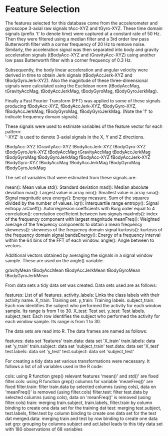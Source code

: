 Feature Selection 
=================

The features selected for this database come from the accelerometer and gyroscope 3-axial raw signals tAcc-XYZ and tGyro-XYZ. These time domain signals (prefix 't' to denote time) were captured at a constant rate of 50 Hz. Then they were filtered using a median filter and a 3rd order low pass Butterworth filter with a corner frequency of 20 Hz to remove noise. Similarly, the acceleration signal was then separated into body and gravity acceleration signals (tBodyAcc-XYZ and tGravityAcc-XYZ) using another low pass Butterworth filter with a corner frequency of 0.3 Hz. 

Subsequently, the body linear acceleration and angular velocity were derived in time to obtain Jerk signals (tBodyAccJerk-XYZ and tBodyGyroJerk-XYZ). Also the magnitude of these three-dimensional signals were calculated using the Euclidean norm (tBodyAccMag, tGravityAccMag, tBodyAccJerkMag, tBodyGyroMag, tBodyGyroJerkMag). 

Finally a Fast Fourier Transform (FFT) was applied to some of these signals producing fBodyAcc-XYZ, fBodyAccJerk-XYZ, fBodyGyro-XYZ, fBodyAccJerkMag, fBodyGyroMag, fBodyGyroJerkMag. (Note the 'f' to indicate frequency domain signals). 

These signals were used to estimate variables of the feature vector for each pattern:  
'-XYZ' is used to denote 3-axial signals in the X, Y and Z directions.

tBodyAcc-XYZ
tGravityAcc-XYZ
tBodyAccJerk-XYZ
tBodyGyro-XYZ
tBodyGyroJerk-XYZ
tBodyAccMag
tGravityAccMag
tBodyAccJerkMag
tBodyGyroMag
tBodyGyroJerkMag
fBodyAcc-XYZ
fBodyAccJerk-XYZ
fBodyGyro-XYZ
fBodyAccMag
fBodyAccJerkMag
fBodyGyroMag
fBodyGyroJerkMag

The set of variables that were estimated from these signals are: 

mean(): Mean value
std(): Standard deviation
mad(): Median absolute deviation 
max(): Largest value in array
min(): Smallest value in array
sma(): Signal magnitude area
energy(): Energy measure. Sum of the squares divided by the number of values. 
iqr(): Interquartile range 
entropy(): Signal entropy
arCoeff(): Autorregresion coefficients with Burg order equal to 4
correlation(): correlation coefficient between two signals
maxInds(): index of the frequency component with largest magnitude
meanFreq(): Weighted average of the frequency components to obtain a mean frequency
skewness(): skewness of the frequency domain signal 
kurtosis(): kurtosis of the frequency domain signal 
bandsEnergy(): Energy of a frequency interval within the 64 bins of the FFT of each window.
angle(): Angle between to vectors.

Additional vectors obtained by averaging the signals in a signal window sample. These are used on the angle() variable:

gravityMean
tBodyAccMean
tBodyAccJerkMean
tBodyGyroMean
tBodyGyroJerkMean

From data sets a tidy data set was created. Data sets used are as follows:

features: List of all features.
activity_labels: Links the class labels with their activity name.
X_train: Training set.
y_train: Training labels.
subject_train: Each row identifies the subject who performed the activity for each window sample. Its range is from 1 to 30. 
X_test: Test set.
y_test: Test labels.
subject_test: Each row identifies the subject who performed the activity for each window sample. Its range is from 1 to 30.

The data sets are read into R. The data frames are named as follows:

features: data set 'features'
train.data: data set 'X_train'
train.labels: data set 'y_train'
train.subject: data set 'subject_train'
test.data: data set 'X_test'
test.labels: data set 'y_test'
test.subject: data set 'subject_test'

For creating a tidy data set various transformations were necessary. It follows a list of all variables used in the R code:

cols: using R function grep() relevant features 'mean()' and std()' are fixed
filter.cols: using R function grep() columns for variable 'meanFreq()' are fixed
filter.train: filter train.data by selected columns (using cols), data on 'meanFreq()' is removed (using filter.cols)
filter.test: filter test.data by selected columns (using cols), data on 'meanFreq()' is removed (using filter.cols)
train: merging train.subject, train.labels, filter.train by column binding to create one data set for the training dat
test: merging test.subject, test.labels, filter.test by column binding to create one data set for the test dat
merged.data: merging train and test by row binding to create one data set
grp: grouping by columns subject and act.label leads to this tidy data set with 180 observations of 68 variables
